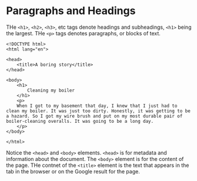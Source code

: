 # Paragraphs and Headings

THe `<h1>`, `<h2>`, `<h3>`, etc tags denote headings and subheadings, `<h1>` being the largest. THe `<p>` tags denotes paragraphs, or blocks of text.

```
<!DOCTYPE html>
<html lang="en">

<head>
	<title>A boring story</title>
</head>

<body>
	<h1>
		Cleaning my boiler
	</h1>
	<p>
	When I got to my basement that day, I knew that I just had to clean my boiler. It was just too dirty. Honestly, it was getting to be a hazard. So I got my wire brush and put on my most durable pair of boiler-cleaning overalls. It was going to be a long day.
	</p>
</body>

</html>
```

Notice the `<head>` and `<body>` elements. `<head>` is for metadata and information about the document. The `<body>` element is for the content of the page. THe contnet of the  `<title>` element is the text that appears in the tab in the browser or on the Google result for the page.
